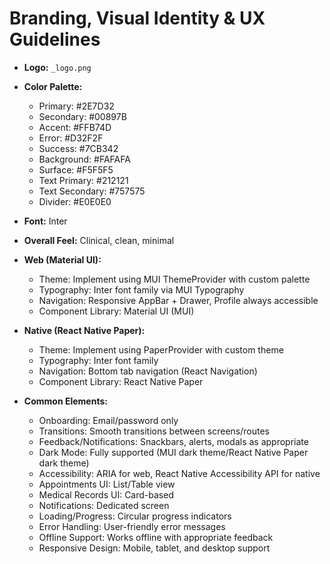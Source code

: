 # Branding, Visual Identity & UX Guidelines

- **Logo:** `_logo.png`
- **Color Palette:**
  - Primary: #2E7D32
  - Secondary: #00897B
  - Accent: #FFB74D
  - Error: #D32F2F
  - Success: #7CB342
  - Background: #FAFAFA
  - Surface: #F5F5F5
  - Text Primary: #212121
  - Text Secondary: #757575
  - Divider: #E0E0E0

- **Font:** Inter

- **Overall Feel:** Clinical, clean, minimal

- **Web (Material UI):**
  - Theme: Implement using MUI ThemeProvider with custom palette
  - Typography: Inter font family via MUI Typography
  - Navigation: Responsive AppBar + Drawer, Profile always accessible
  - Component Library: Material UI (MUI)

- **Native (React Native Paper):**
  - Theme: Implement using PaperProvider with custom theme
  - Typography: Inter font family
  - Navigation: Bottom tab navigation (React Navigation)
  - Component Library: React Native Paper

- **Common Elements:**
  - Onboarding: Email/password only
  - Transitions: Smooth transitions between screens/routes
  - Feedback/Notifications: Snackbars, alerts, modals as appropriate
  - Dark Mode: Fully supported (MUI dark theme/React Native Paper dark theme)
  - Accessibility: ARIA for web, React Native Accessibility API for native
  - Appointments UI: List/Table view
  - Medical Records UI: Card-based
  - Notifications: Dedicated screen
  - Loading/Progress: Circular progress indicators
  - Error Handling: User-friendly error messages
  - Offline Support: Works offline with appropriate feedback
  - Responsive Design: Mobile, tablet, and desktop support 